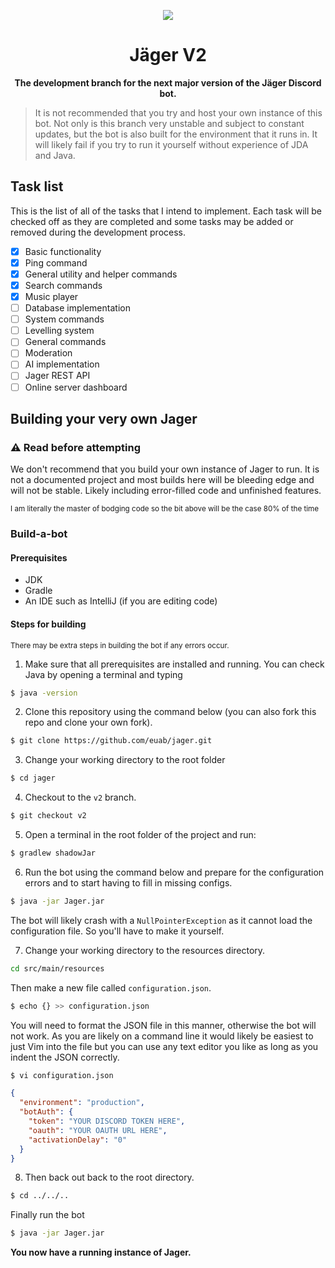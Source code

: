 <p align="center">
    <img src="https://i.imgur.com/FEkJZdh.png">
    <h1 align="center">Jäger V2</h1>
    <p align="center"><b>The development branch for the next major version of the Jäger Discord bot.</b></p>
</p>

> It is not recommended that you try and host your own instance of this bot. Not only is this branch very unstable and
> subject to constant updates, but the bot is also built for the environment that it runs in. It will likely fail if
> you try to run it yourself without experience of JDA and Java.

## Task list
This is the list of all of the tasks that I intend to implement. Each task will be checked off as they are completed and
some tasks may be added or removed during the development process.

- [x] Basic functionality
- [x] Ping command
- [x] General utility and helper commands
- [x] Search commands
- [x] Music player
- [ ] Database implementation
- [ ] System commands
- [ ] Levelling system
- [ ] General commands
- [ ] Moderation
- [ ] AI implementation
- [ ] Jager REST API
- [ ] Online server dashboard

## Building your very own Jager

### ⚠ Read before attempting
We don't recommend that you build your own instance of Jager to run. It is not a documented project and most builds
here will be bleeding edge and will not be stable. Likely including error-filled code and unfinished features.

<sub>
I am literally the master of bodging code so the bit above will be the case 80% of the time
</sub>

### Build-a-bot
#### Prerequisites
- JDK
- Gradle
- An IDE such as IntelliJ (if you are editing code)

#### Steps for building
<sub>
There may be extra steps in building the bot if any errors occur.
</sub>

1. Make sure that all prerequisites are installed and running. You can check Java by opening a terminal and typing
```bash
$ java -version
```

2. Clone this repository using the command below (you can also fork this repo and clone your own fork).
```bash
$ git clone https://github.com/euab/jager.git
```

3. Change your working directory to the root folder
```bash
$ cd jager
```

4. Checkout to the `v2` branch.
```bash
$ git checkout v2
```

5. Open a terminal in the root folder of the project and run:
```bash
$ gradlew shadowJar
```

6. Run the bot using the command below and prepare for the configuration errors and to start having to fill in missing
configs.
```bash
$ java -jar Jager.jar
```
The bot will likely crash with a `NullPointerException` as it cannot load the configuration file. So you'll have to make
it yourself.

7. Change your working directory to the resources directory.
```bash
cd src/main/resources
```
Then make a new file called `configuration.json`.
```bash
$ echo {} >> configuration.json
```

You will need to format the JSON file in this manner, otherwise the bot will not work. As you are likely on a command
line it would likely be easiest to just Vim into the file but you can use any text editor you like as long as you indent
the JSON correctly.

```bash
$ vi configuration.json
```

```json
{
  "environment": "production",
  "botAuth": {
    "token": "YOUR DISCORD TOKEN HERE",
    "oauth": "YOUR OAUTH URL HERE",
    "activationDelay": "0"
  }
}
```

8. Then back out back to the root directory.
```bash
$ cd ../../..
```

Finally run the bot

```bash
$ java -jar Jager.jar
```

**You now have a running instance of Jager.**

